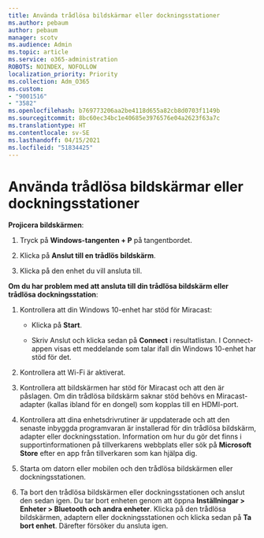 ```yaml
---
title: Använda trådlösa bildskärmar eller dockningsstationer
ms.author: pebaum
author: pebaum
manager: scotv
ms.audience: Admin
ms.topic: article
ms.service: o365-administration
ROBOTS: NOINDEX, NOFOLLOW
localization_priority: Priority
ms.collection: Adm_O365
ms.custom:
- "9001516"
- "3582"
ms.openlocfilehash: b769773206aa2be4118d655a82cb8d0703f1149b
ms.sourcegitcommit: 8bc60ec34bc1e40685e3976576e04a2623f63a7c
ms.translationtype: HT
ms.contentlocale: sv-SE
ms.lasthandoff: 04/15/2021
ms.locfileid: "51834425"
---
```

# <a name="use-wireless-displays-or-docks"></a>Använda trådlösa bildskärmar eller dockningsstationer

**Projicera bildskärmen**:

1. Tryck på **Windows-tangenten + P** på tangentbordet.

2. Klicka på **Anslut till en trådlös bildskärm**.

3. Klicka på den enhet du vill ansluta till.

**Om du har problem med att ansluta till din trådlösa bildskärm eller trådlösa dockningsstation**:

1. Kontrollera att din Windows 10-enhet har stöd för Miracast: 

    - Klicka på **Start**.
    
    - Skriv Anslut och klicka sedan på **Connect** i resultatlistan. I Connect-appen visas ett meddelande som talar ifall din Windows 10-enhet har stöd för det. 

2. Kontrollera att Wi-Fi är aktiverat. 

3. Kontrollera att bildskärmen har stöd för Miracast och att den är påslagen. Om din trådlösa bildskärm saknar stöd behövs en Miracast-adapter (kallas ibland för en dongel) som kopplas till en HDMI-port.

4. Kontrollera att dina enhetsdrivrutiner är uppdaterade och att den senaste inbyggda programvaran är installerad för din trådlösa bildskärm, adapter eller dockningsstation. Information om hur du gör det finns i supportinformationen på tillverkarens webbplats eller sök på **Microsoft Store** efter en app från tillverkaren som kan hjälpa dig.

5. Starta om datorn eller mobilen och den trådlösa bildskärmen eller dockningsstationen.

6. Ta bort den trådlösa bildskärmen eller dockningsstationen och anslut den sedan igen. Du tar bort enheten genom att öppna **Inställningar > Enheter > Bluetooth och andra enheter**. Klicka på den trådlösa bildskärmen, adaptern eller dockningsstationen och klicka sedan på **Ta bort enhet**. Därefter försöker du ansluta igen.
